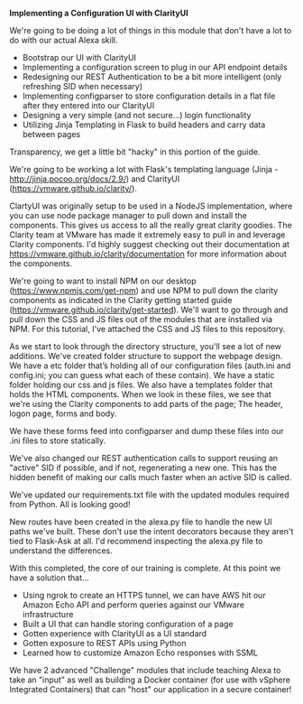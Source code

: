 **Implementing a Configuration UI with ClarityUI**

We're going to be doing a lot of things in this module that don't have a lot to do with our actual Alexa skill. 

* Bootstrap our UI with ClarityUI 
* Implementing a configuration screen to plug in our API endpoint details 
* Redesigning our REST Authentication to be a bit more intelligent (only refreshing SID when necessary)
* Implementing configparser to store configuration details in a flat file after they entered into our ClarityUI
* Designing a very simple (and not secure...) login functionality 
* Utilizing Jinja Templating in Flask to build headers and carry data between pages 

Transparency, we get a little bit "hacky" in this portion of the guide. 

We're going to be working a lot with Flask's templating language (Jinja - http://jinja.pocoo.org/docs/2.9/) and ClarityUI (https://vmware.github.io/clarity/).  

ClartyUI was originally setup to be used in a NodeJS implementation, where you can use node package manager to pull down and install the components. This gives us access to all the really great clarity goodies. The Clarity team at VMware has made it extremely easy to pull in and leverage Clarity components. I'd highly suggest checking out their documentation at https://vmware.github.io/clarity/documentation for more information about the components. 

We're going to want to install NPM on our desktop (https://www.npmjs.com/get-npm) and use NPM to pull down the clarity components as indicated in the Clarity getting started guide (https://vmware.github.io/clarity/get-started). We'll want to go through and pull down the CSS and JS files out of the modules that are installed via NPM. For this tutorial, I've attached the CSS and JS files to this repository. 

As we start to look through the directory structure, you'll see a lot of new additions. We've created folder structure to support the webpage design. We have a etc folder that’s holding all of our configuration files (auth.ini and config.ini; you can guess what each of these contain). We have a static folder holding our css and js files. We also have a templates folder that holds the HTML components. When we look in these files, we see that we're using the Clarity components to add parts of the page; The header, logon page, forms and body. 

We have these forms feed into configparser and dump these files into our .ini files to store statically. 

We've also changed our REST authentication calls to support reusing an "active" SID if possible, and if not, regenerating a new one. This has the hidden benefit of making our calls much faster when an active SID is called. 

We've updated our requirements.txt file with the updated modules required from Python. All is looking good! 

New routes have been created in the alexa.py file to handle the new UI paths we've built. These don't use the intent decorators because they aren't tied to Flask-Ask at all. I'd recommend inspecting the alexa.py file to understand the differences. 

With this completed, the core of our training is complete. At this point we have a solution that...

* Using ngrok to create an HTTPS tunnel, we can have AWS hit our Amazon Echo API and perform queries against our VMware infrastructure 
* Built a UI that can handle storing configuration of a page 
* Gotten experience with ClarityUI as a UI standard 
* Gotten exposure to REST APIs using Python
* Learned how to customize Amazon Echo responses with SSML 

We have 2 advanced "Challenge" modules that include teaching Alexa to take an "input" as well as building a Docker container (for use with vSphere Integrated Containers) that can "host" our application in a secure container! 